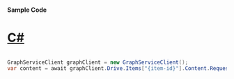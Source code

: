 #### Sample Code
# [C#](#tab/Csharp)

```C#

GraphServiceClient graphClient = new GraphServiceClient();
var content = await graphClient.Drive.Items["{item-id}"].Content.Request().GetAsync();

```
